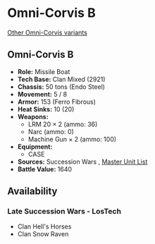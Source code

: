 # Omni-Corvis B 

[Other Omni-Corvis variants](../omni-corvis.md) 

## Omni-Corvis B 

- **Role:** Missile Boat 
- **Tech Base:** Clan Mixed (2921) 
- **Chassis:** 50 tons (Endo Steel) 
- **Movement:** 5 / 8 
- **Armor:** 153 (Ferro Fibrous) 
- **Heat Sinks:** 10 (20) 
- **Weapons:** 
  - LRM 20 × 2 (ammo: 36) 
  - Narc (ammo: 0) 
  - Machine Gun × 2 (ammo: 100) 
- **Equipment:** 
  - CASE 
- **Sources:** Succession Wars , [Master Unit List](http://masterunitlist.info/Unit/Details/7612/omni-corvis-b) 
- **Battle Value:** 1640 

## Availability 

### Late Succession Wars - LosTech 

- Clan Hell's Horses 
- Clan Snow Raven 

